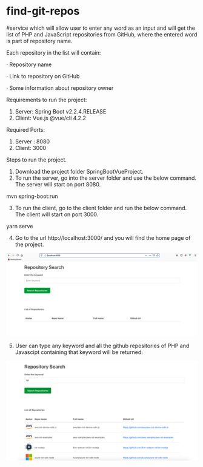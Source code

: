 # find-git-repos
#service which will allow user to enter any word as an input and will get the list of PHP and JavaScript repositories from GitHub, where the entered word is part of repository name.

Each repository in the list will contain:

·         Repository name

·         Link to repository on GitHub

·         Some information about repository owner


Requirements to run the project:

1. Server: Spring Boot v2.2.4.RELEASE
2. Client: Vue.js @vue/cli 4.2.2

Required Ports:

1. Server : 8080
2. Client: 3000

Steps to run the project.
1. Download the project folder SpringBootVueProject.
2. To run the server, go into the server folder and use the below command. The server will start on port 8080.

mvn spring-boot:run

3. To run the client, go to the client folder and run the below command. The client will start on port 3000.

yarn serve

4. Go to the url http://localhost:3000/ and you will find the home page of the project.

![alt text](/SpringBootVueProject/screenshots/homepage.png)

5. User can type any keyword and all the github repositories of PHP and Javascipt containing that keyword will be returned.

![alt text](/SpringBootVueProject/screenshots/repos.png)



